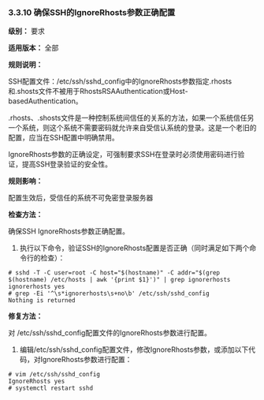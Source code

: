 ### 3.3.10 确保SSH的IgnoreRhosts参数正确配置

**级别：** 要求

**适用版本：** 全部

**规则说明：** 

SSH配置文件：/etc/ssh/sshd_config中的IgnoreRhosts参数指定.rhosts和.shosts文件不被用于RhostsRSAAuthentication或Host-basedAuthentication。

.rhosts、.shosts文件是一种控制系统间信任的关系的方法，如果一个系统信任另一个系统，则这个系统不需要密码就允许来自受信认系统的登录。这是一个老旧的配置，应当在SSH配置中明确禁用。

IgnoreRhosts参数的正确设定，可强制要求SSH在登录时必须使用密码进行验证，提高SSH登录验证的安全性。

**规则影响：**

配置生效后，受信任的系统不可免密登录服务器

**检查方法：**

确保SSH IgnoreRhosts参数正确配置。
1. 执行以下命令，验证SSH的IgnoreRhosts配置是否正确（同时满足如下两个命令行的检查）：

 ```
# sshd -T -C user=root -C host="$(hostname)" -C addr="$(grep $(hostname) /etc/hosts | awk '{print $1}')" | grep ignorerhosts
ignorerhosts yes
# grep -Ei '^\s*ignorerhosts\s+no\b' /etc/ssh/sshd_config
Nothing is returned
 ```

**修复方法：**

对 /etc/ssh/sshd_config配置文件的IgnoreRhosts参数进行配置。

1. 编辑/etc/ssh/sshd_config配置文件，修改IgnoreRhosts参数，或添加以下代码，对IgnoreRhosts参数进行配置：

```
# vim /etc/ssh/sshd_config
IgnoreRhosts yes
# systemctl restart sshd
```